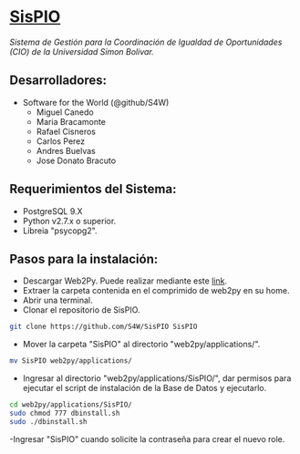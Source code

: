 # [SisPIO](http://syspio.dex.usb.ve "Conoce SisPIO")
*Sistema de Gestión para la Coordinación de Igualdad de Oportunidades (CIO) de la Universidad Simon Bolivar.*

## Desarrolladores:

- Software for the World (@github/S4W)
  + Miguel Canedo
  + Maria Bracamonte
  + Rafael Cisneros
  + Carlos Perez
  + Andres Buelvas 
  + Jose Donato Bracuto


## Requerimientos del Sistema:
   + PostgreSQL 9.X 
   + Python v2.7.x o superior.
   + Libreia "psycopg2". 
   
## Pasos para la instalación:
- Descargar Web2Py. Puede realizar mediante este [link](http://www.web2py.com/init/default/download "Descargar web2py").
- Extraer la carpeta contenida en el comprimido de web2py en su home.
- Abrir una terminal.
- Clonar el repositorio de SisPIO.
```bash
git clone https://github.com/S4W/SisPIO SisPIO
```
- Mover la carpeta "SisPIO" al directorio "web2py/applications/".
```bash
mv SisPIO web2py/applications/
```
- Ingresar al directorio "web2py/applications/SisPIO/", dar permisos para ejecutar el script de instalación de la Base de Datos y ejecutarlo.
```bash
cd web2py/applications/SisPIO/
sudo chmod 777 dbinstall.sh
sudo ./dbinstall.sh
```
-Ingresar "SisPIO" cuando solicite la contraseña para crear el nuevo role.
